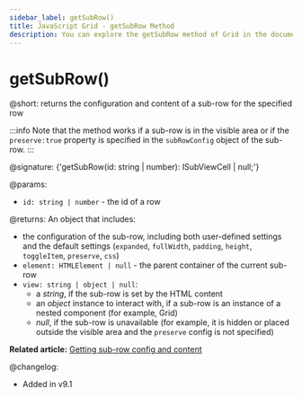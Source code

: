 ```yaml
---
sidebar_label: getSubRow()
title: JavaScript Grid - getSubRow Method 
description: You can explore the getSubRow method of Grid in the documentation of the DHTMLX JavaScript UI library. Browse developer guides and API reference, try out code examples and live demos, and download a free 30-day evaluation version of DHTMLX Suite.
---
```


# getSubRow()

@short: returns the configuration and content of a sub-row for the specified row

:::info
Note that the method works if a sub-row is in the visible area or if the `preserve:true` property is specified in the `subRowConfig` object of the sub-row.
:::

@signature: {'getSubRow(id: string | number): ISubViewCell | null;'}

@params:
- `id: string | number` - the id of a row 

@returns:
An object that includes:
- the configuration of the sub-row, including both user-defined settings and the default settings (`expanded`, `fullWidth`, `padding`, `height`, `toggleItem`, `preserve`, `css`)
- `element: HTMLElement | null` - the parent container of the current sub-row
- `view: string | object | null`:
	- a *string*, if the sub-row is set by the HTML content
	- an *object* instance to interact with, if a sub-row is an instance of a nested component (for example, Grid)
	- *null*, if the sub-row is unavailable (for example, it is hidden or placed outside the visible area and the `preserve` config is not specified)

**Related article:** [Getting sub-row config and content](grid/configuration.md#getting-sub-row-config-and-content)

@changelog:
- Added in v9.1
